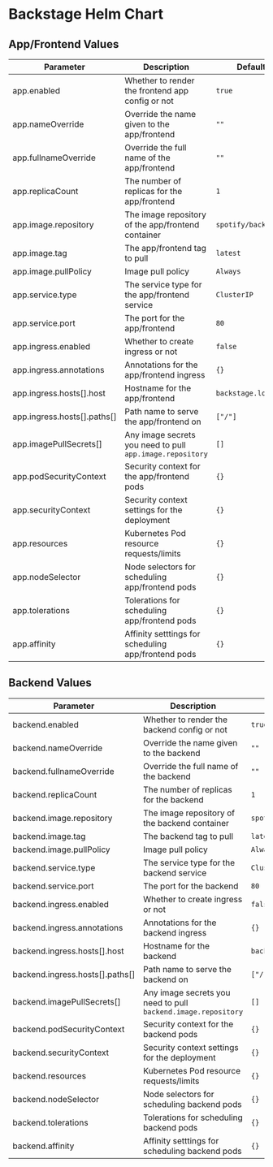 # Backstage Helm Chart

## App/Frontend Values

| Parameter                   | Description                                               | Default             |
| --------------------------- | --------------------------------------------------------- | ------------------- |
| app.enabled                 | Whether to render the frontend app config or not          | `true`              |
| app.nameOverride            | Override the name given to the app/frontend               | `""`                |
| app.fullnameOverride        | Override the full name of the app/frontend                | `""`                |
| app.replicaCount            | The number of replicas for the app/frontend               | `1`                 |
| app.image.repository        | The image repository of the app/frontend container        | `spotify/backstage` |
| app.image.tag               | The app/frontend tag to pull                              | `latest`            |
| app.image.pullPolicy        | Image pull policy                                         | `Always`            |
| app.service.type            | The service type for the app/frontend service             | `ClusterIP`         |
| app.service.port            | The port for the app/frontend                             | `80`                |
| app.ingress.enabled         | Whether to create ingress or not                          | `false`             |
| app.ingress.annotations     | Annotations for the app/frontend ingress                  | `{}`                |
| app.ingress.hosts[].host    | Hostname for the app/frontend                             | `backstage.local`   |
| app.ingress.hosts[].paths[] | Path name to serve the app/frontend on                    | `["/"]`             |
| app.imagePullSecrets[]      | Any image secrets you need to pull `app.image.repository` | `[]`                |
| app.podSecurityContext      | Security context for the app/frontend pods                | `{}`                |
| app.securityContext         | Security context settings for the deployment              | `{}`                |
| app.resources               | Kubernetes Pod resource requests/limits                   | `{}`                |
| app.nodeSelector            | Node selectors for scheduling app/frontend pods           | `{}`                |
| app.tolerations             | Tolerations for scheduling app/frontend pods              | `{}`                |
| app.affinity                | Affinity setttings for scheduling app/frontend pods       | `{}`                |

## Backend Values

| Parameter                       | Description                                                   | Default             |
| ------------------------------- | ------------------------------------------------------------- | ------------------- |
| backend.enabled                 | Whether to render the backend config or not                   | `true`              |
| backend.nameOverride            | Override the name given to the backend                        | `""`                |
| backend.fullnameOverride        | Override the full name of the backend                         | `""`                |
| backend.replicaCount            | The number of replicas for the backend                        | `1`                 |
| backend.image.repository        | The image repository of the backend container                 | `spotify/backstage` |
| backend.image.tag               | The backend tag to pull                                       | `latest`            |
| backend.image.pullPolicy        | Image pull policy                                             | `Always`            |
| backend.service.type            | The service type for the backend service                      | `ClusterIP`         |
| backend.service.port            | The port for the backend                                      | `80`                |
| backend.ingress.enabled         | Whether to create ingress or not                              | `false`             |
| backend.ingress.annotations     | Annotations for the backend ingress                           | `{}`                |
| backend.ingress.hosts[].host    | Hostname for the backend                                      | `backstage.local`   |
| backend.ingress.hosts[].paths[] | Path name to serve the backend on                             | `["/"]`             |
| backend.imagePullSecrets[]      | Any image secrets you need to pull `backend.image.repository` | `[]`                |
| backend.podSecurityContext      | Security context for the backend pods                         | `{}`                |
| backend.securityContext         | Security context settings for the deployment                  | `{}`                |
| backend.resources               | Kubernetes Pod resource requests/limits                       | `{}`                |
| backend.nodeSelector            | Node selectors for scheduling backend pods                    | `{}`                |
| backend.tolerations             | Tolerations for scheduling backend pods                       | `{}`                |
| backend.affinity                | Affinity setttings for scheduling backend pods                | `{}`                |